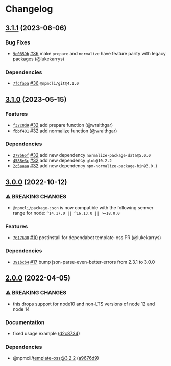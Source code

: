 # Changelog

## [3.1.1](https://github.com/npm/package-json/compare/v3.1.0...v3.1.1) (2023-06-06)

### Bug Fixes

* [`9e0859b`](https://github.com/npm/package-json/commit/9e0859beec914696166bf74b7e34596dcb267f2a) [#36](https://github.com/npm/package-json/pull/36) make `prepare` and `normalize` have feature parity with legacy packages (@lukekarrys)

### Dependencies

* [`7fcfa5a`](https://github.com/npm/package-json/commit/7fcfa5a8b3d56310e5afbac19e4e0524ebe885f0) [#36](https://github.com/npm/package-json/pull/36) `@npmcli/git@4.1.0`

## [3.1.0](https://github.com/npm/package-json/compare/v3.0.0...v3.1.0) (2023-05-15)

### Features

* [`f32c0d9`](https://github.com/npm/package-json/commit/f32c0d9283c9b1b6f1af91b05e0f7250ef500764) [#32](https://github.com/npm/package-json/pull/32) add prepare function (@wraithgar)
* [`fbbf401`](https://github.com/npm/package-json/commit/fbbf40173c858fdb9c44c6b7e4b0326dc7033428) [#32](https://github.com/npm/package-json/pull/32) add normalize function (@wraithgar)

### Dependencies

* [`278b65f`](https://github.com/npm/package-json/commit/278b65fb854e3696848d2b89156fdff978b4eaec) [#32](https://github.com/npm/package-json/pull/32) add new dependency `normalize-package-data@5.0.0`
* [`4588e3c`](https://github.com/npm/package-json/commit/4588e3c69eaf022c190cb8ddd895ce72e1436bb3) [#32](https://github.com/npm/package-json/pull/32) add new dependency `glob@10.2.2`
* [`2c5aaaa`](https://github.com/npm/package-json/commit/2c5aaaac80af9494f87925d074a487e79af0e979) [#32](https://github.com/npm/package-json/pull/32) add new dependency `npm-normalize-package-bin@3.0.1`

## [3.0.0](https://github.com/npm/package-json/compare/v2.0.0...v3.0.0) (2022-10-12)

### ⚠️ BREAKING CHANGES

* `@npmcli/package-json` is now compatible with the following semver range for node: `^14.17.0 || ^16.13.0 || >=18.0.0`

### Features

* [`7617680`](https://github.com/npm/package-json/commit/7617680e7495bc92bd9c0a34202c394b12c32bd2) [#10](https://github.com/npm/package-json/pull/10) postinstall for dependabot template-oss PR (@lukekarrys)

### Dependencies

* [`391bcb4`](https://github.com/npm/package-json/commit/391bcb4c11d00736ef0f283153531ab269e70be3) [#17](https://github.com/npm/package-json/pull/17) bump json-parse-even-better-errors from 2.3.1 to 3.0.0

## [2.0.0](https://github.com/npm/package-json/compare/v1.0.1...v2.0.0) (2022-04-05)


### ⚠ BREAKING CHANGES

* this drops support for node10 and non-LTS versions of node 12 and node 14

### Documentation

* fixed usage example ([d2c8734](https://github.com/npm/package-json/commit/d2c8734d1d7f3e68165bdf95b6099c1682bc5a37))


### Dependencies

* @npmcli/template-oss@3.2.2 ([a9676d9](https://github.com/npm/package-json/commit/a9676d922eecf677c624e4f30b20035f46aa9ebc))
